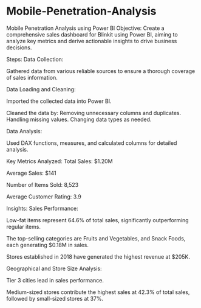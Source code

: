 # Mobile-Penetration-Analysis
Mobile Penetration Analysis using Power BI
Objective: Create a comprehensive sales dashboard for Blinkit using Power BI, aiming to analyze key metrics and derive actionable insights to drive business decisions.

Steps: Data Collection:

Gathered data from various reliable sources to ensure a thorough coverage of sales information.

Data Loading and Cleaning:

Imported the collected data into Power BI.

Cleaned the data by: Removing unnecessary columns and duplicates. Handling missing values. Changing data types as needed.

Data Analysis:

Used DAX functions, measures, and calculated columns for detailed analysis.

Key Metrics Analyzed: Total Sales: $1.20M

Average Sales: $141

Number of Items Sold: 8,523

Average Customer Rating: 3.9

Insights: Sales Performance:

Low-fat items represent 64.6% of total sales, significantly outperforming regular items.

The top-selling categories are Fruits and Vegetables, and Snack Foods, each generating $0.18M in sales.

Stores established in 2018 have generated the highest revenue at $205K.

Geographical and Store Size Analysis:

Tier 3 cities lead in sales performance.

Medium-sized stores contribute the highest sales at 42.3% of total sales, followed by small-sized stores at 37%.
